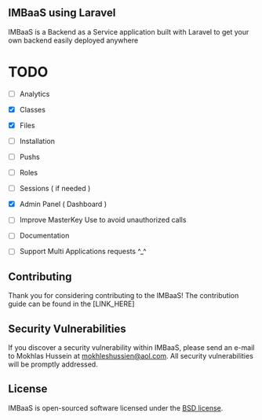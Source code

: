 ## IMBaaS using Laravel

IMBaaS is a Backend as a Service application built with Laravel to get your own backend easily deployed anywhere

# TODO

- [ ] Analytics
- [x] Classes
- [x] Files
- [ ] Installation
- [ ] Pushs
- [ ] Roles
- [ ] Sessions ( if needed )
- [x] Admin Panel ( Dashboard )
- [ ] Improve MasterKey Use to avoid unauthorized calls  
- [ ] Documentation
- [ ] Support Multi Applications requests ^_^


## Contributing

Thank you for considering contributing to the IMBaaS! The contribution guide can be found in the [LINK_HERE]

## Security Vulnerabilities

If you discover a security vulnerability within IMBaaS, please send an e-mail to Mokhlas Hussein at mokhleshussien@aol.com. All security vulnerabilities will be promptly addressed.

## License

IMBaaS is open-sourced software licensed under the [BSD license](https://opensource.org/licenses/BSD-3-Clause).
